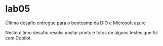 # lab05
Último desafio entregue para o bootcamp da DIO e Microsoft azure

Neste último desafio resolvi postar prints e fotos de alguns testes que fiz com Copilot. 
